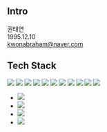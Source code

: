 ## Intro

권태연 </br>
1995.12.10 </br>
kwonabraham@naver.com </br>


## Tech Stack

 <img src="https://img.shields.io/badge/EclipseIDE-2C2255?style=for-the-badge&logo=EclipseIDE&logoColor=white"> <img src="https://img.shields.io/badge/oracle-F80000?style=for-the-badge&logo=oracle&logoColor=white"> <img src="https://img.shields.io/badge/openjdk-000000?style=for-the-badge&logo=openjdk&logoColor=white"> <img src="https://img.shields.io/badge/apachetomcat-F8DC75?style=for-the-badge&logo=apachetomcat&logoColor=white"> <img src="https://img.shields.io/badge/sourcetree-0052CC?style=for-the-badge&logo=sourcetree&logoColor=white"> <img src="https://img.shields.io/badge/spring-6DB33F?style=for-the-badge&logo=spring&logoColor=white"> <img src="https://img.shields.io/badge/HTML5-E34F26?style=for-the-badge&logo=HTML5&logoColor=white"> <img src="https://img.shields.io/badge/css3-1572B6?style=for-the-badge&logo=css3&logoColor=white"> <img src="https://img.shields.io/badge/javascript-F7DF1E?style=for-the-badge&logo=javascript&logoColor=white"> <img src="https://img.shields.io/badge/mysql-4479A1?style=for-the-badge&logo=mysql&logoColor=white"> <img src="https://img.shields.io/badge/dbeaver-382923?style=for-the-badge&logo=dbeaver&logoColor=white">
* <img src="https://img.shields.io/badge/sourcetree-0052CC?style=for-the-badge&logo=sourcetree&logoColor=white">
* <img src="https://img.shields.io/badge/sourcetree-0052CC?style=for-the-badge&logo=sourcetree&logoColor=white">
* <img src="https://img.shields.io/badge/sourcetree-0052CC?style=for-the-badge&logo=sourcetree&logoColor=white">
* <img src="https://img.shields.io/badge/sourcetree-0052CC?style=for-the-badge&logo=sourcetree&logoColor=white">
